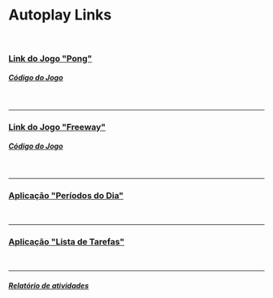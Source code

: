 # Autoplay Links
<br>

### [Link do Jogo "Pong"](https://editor.p5js.org/LeonarDev/present/AVdhVQ8ro)
##### [Código do Jogo](https://editor.p5js.org/LeonarDev/sketches/AVdhVQ8ro)

<br>
<hr>

### [Link do Jogo "Freeway"](https://editor.p5js.org/LeonarDev/present/UFaV1WJ4l)
##### [Código do Jogo](https://editor.p5js.org/LeonarDev/sketches/UFaV1WJ4l)


<br>
<hr>

### [Aplicação "Períodos do Dia"](https://github.com/LeonarDev/Autoplay/tree/main/projeto_datas)


<br>
<hr>

### [Aplicação "Lista de Tarefas"](https://github.com/LeonarDev/Autoplay/tree/main/projeto_lista_de_tarefas)

<br>
<hr>

##### [Relatório de atividades](https://docs.google.com/spreadsheets/d/1Prodhu5ArRMOwmDUNxrt9BOTZ2vCblK0FRldaDVtr-s/edit?usp=sharing)
